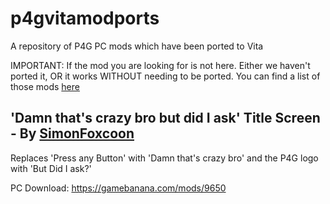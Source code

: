 # p4gvitamodports
A repository of P4G PC mods which have been ported to Vita


IMPORTANT:
If the mod you are looking for is not here. Either we haven't ported it, OR it works WITHOUT needing to be ported. You can find a list of those mods [here](https://github.com/ARandomGuy231/p4gvitamodports/blob/main/Mods%20that%20work%20without%20needing%20a%20Port.md)

## 'Damn that's crazy bro but did I ask' Title Screen - By [SimonFoxcoon](https://gamebanana.com/members/1652560)
Replaces 'Press any Button' with 'Damn that's crazy bro' and the P4G logo with 'But Did I ask?'

PC Download: https://gamebanana.com/mods/9650
